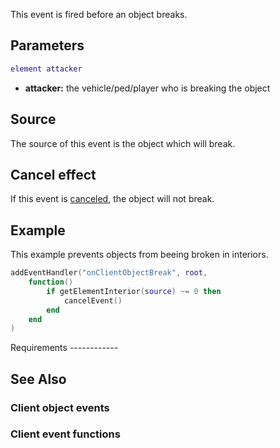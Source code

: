 This event is fired before an object breaks.

Parameters
----------

``` lua
element attacker
```

-   **attacker:** the vehicle/ped/player who is breaking the object

Source
------

The source of this event is the object which will break.

Cancel effect
-------------

If this event is [canceled](/Event_system#Canceling.md "wikilink"), the object will not break.

Example
-------

<section class="client" name="Client" show="true">
This example prevents objects from beeing broken in interiors.

``` lua
addEventHandler("onClientObjectBreak", root,
    function()
        if getElementInterior(source) ~= 0 then
            cancelEvent()
        end
    end
)
```

</section>
Requirements
------------

See Also
--------

### Client object events

### Client event functions
